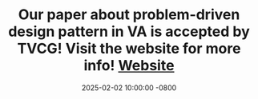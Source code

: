---
title: >-
    Our paper about problem-driven design pattern in VA is accepted by TVCG! Visit the website for more info!
    <a href="https://google.com" target="_blank">Website <i class="fas fa-angle-double-right"></i></a>
date: 2025-02-02 10:00:00 -0800
---